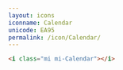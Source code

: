 ```yaml
---
layout: icons
iconname: Calendar
unicode: EA95
permalink: /icon/Calendar/
---
```


``` html
<i class="mi mi-Calendar"></i>
```
